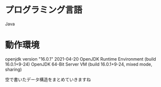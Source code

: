 # プログラミング言語
Java

# 動作環境
openjdk version "16.0.1" 2021-04-20
OpenJDK Runtime Environment (build 16.0.1+9-24)
OpenJDK 64-Bit Server VM (build 16.0.1+9-24, mixed mode, sharing)

空で書いたデータ構造をまとめていきますね
